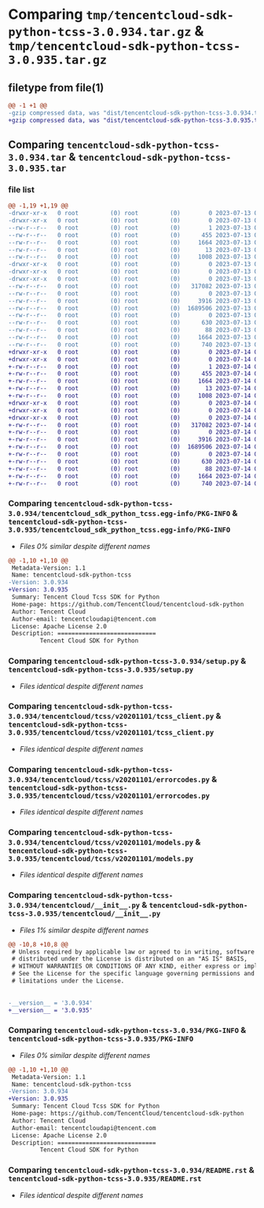 # Comparing `tmp/tencentcloud-sdk-python-tcss-3.0.934.tar.gz` & `tmp/tencentcloud-sdk-python-tcss-3.0.935.tar.gz`

## filetype from file(1)

```diff
@@ -1 +1 @@
-gzip compressed data, was "dist/tencentcloud-sdk-python-tcss-3.0.934.tar", last modified: Thu Jul 13 00:34:26 2023, max compression
+gzip compressed data, was "dist/tencentcloud-sdk-python-tcss-3.0.935.tar", last modified: Fri Jul 14 00:39:32 2023, max compression
```

## Comparing `tencentcloud-sdk-python-tcss-3.0.934.tar` & `tencentcloud-sdk-python-tcss-3.0.935.tar`

### file list

```diff
@@ -1,19 +1,19 @@
-drwxr-xr-x   0 root         (0) root         (0)        0 2023-07-13 00:34:26.000000 tencentcloud-sdk-python-tcss-3.0.934/
-drwxr-xr-x   0 root         (0) root         (0)        0 2023-07-13 00:34:26.000000 tencentcloud-sdk-python-tcss-3.0.934/tencentcloud_sdk_python_tcss.egg-info/
--rw-r--r--   0 root         (0) root         (0)        1 2023-07-13 00:34:26.000000 tencentcloud-sdk-python-tcss-3.0.934/tencentcloud_sdk_python_tcss.egg-info/dependency_links.txt
--rw-r--r--   0 root         (0) root         (0)      455 2023-07-13 00:34:26.000000 tencentcloud-sdk-python-tcss-3.0.934/tencentcloud_sdk_python_tcss.egg-info/SOURCES.txt
--rw-r--r--   0 root         (0) root         (0)     1664 2023-07-13 00:34:26.000000 tencentcloud-sdk-python-tcss-3.0.934/tencentcloud_sdk_python_tcss.egg-info/PKG-INFO
--rw-r--r--   0 root         (0) root         (0)       13 2023-07-13 00:34:26.000000 tencentcloud-sdk-python-tcss-3.0.934/tencentcloud_sdk_python_tcss.egg-info/top_level.txt
--rw-r--r--   0 root         (0) root         (0)     1008 2023-07-13 00:34:26.000000 tencentcloud-sdk-python-tcss-3.0.934/setup.py
-drwxr-xr-x   0 root         (0) root         (0)        0 2023-07-13 00:34:26.000000 tencentcloud-sdk-python-tcss-3.0.934/tencentcloud/
-drwxr-xr-x   0 root         (0) root         (0)        0 2023-07-13 00:34:26.000000 tencentcloud-sdk-python-tcss-3.0.934/tencentcloud/tcss/
-drwxr-xr-x   0 root         (0) root         (0)        0 2023-07-13 00:34:26.000000 tencentcloud-sdk-python-tcss-3.0.934/tencentcloud/tcss/v20201101/
--rw-r--r--   0 root         (0) root         (0)   317082 2023-07-13 00:34:26.000000 tencentcloud-sdk-python-tcss-3.0.934/tencentcloud/tcss/v20201101/tcss_client.py
--rw-r--r--   0 root         (0) root         (0)        0 2023-07-13 00:34:26.000000 tencentcloud-sdk-python-tcss-3.0.934/tencentcloud/tcss/v20201101/__init__.py
--rw-r--r--   0 root         (0) root         (0)     3916 2023-07-13 00:34:26.000000 tencentcloud-sdk-python-tcss-3.0.934/tencentcloud/tcss/v20201101/errorcodes.py
--rw-r--r--   0 root         (0) root         (0)  1689506 2023-07-13 00:34:26.000000 tencentcloud-sdk-python-tcss-3.0.934/tencentcloud/tcss/v20201101/models.py
--rw-r--r--   0 root         (0) root         (0)        0 2023-07-13 00:34:26.000000 tencentcloud-sdk-python-tcss-3.0.934/tencentcloud/tcss/__init__.py
--rw-r--r--   0 root         (0) root         (0)      630 2023-07-13 00:34:26.000000 tencentcloud-sdk-python-tcss-3.0.934/tencentcloud/__init__.py
--rw-r--r--   0 root         (0) root         (0)       88 2023-07-13 00:34:26.000000 tencentcloud-sdk-python-tcss-3.0.934/setup.cfg
--rw-r--r--   0 root         (0) root         (0)     1664 2023-07-13 00:34:26.000000 tencentcloud-sdk-python-tcss-3.0.934/PKG-INFO
--rw-r--r--   0 root         (0) root         (0)      740 2023-07-13 00:34:26.000000 tencentcloud-sdk-python-tcss-3.0.934/README.rst
+drwxr-xr-x   0 root         (0) root         (0)        0 2023-07-14 00:39:32.000000 tencentcloud-sdk-python-tcss-3.0.935/
+drwxr-xr-x   0 root         (0) root         (0)        0 2023-07-14 00:39:32.000000 tencentcloud-sdk-python-tcss-3.0.935/tencentcloud_sdk_python_tcss.egg-info/
+-rw-r--r--   0 root         (0) root         (0)        1 2023-07-14 00:39:32.000000 tencentcloud-sdk-python-tcss-3.0.935/tencentcloud_sdk_python_tcss.egg-info/dependency_links.txt
+-rw-r--r--   0 root         (0) root         (0)      455 2023-07-14 00:39:32.000000 tencentcloud-sdk-python-tcss-3.0.935/tencentcloud_sdk_python_tcss.egg-info/SOURCES.txt
+-rw-r--r--   0 root         (0) root         (0)     1664 2023-07-14 00:39:32.000000 tencentcloud-sdk-python-tcss-3.0.935/tencentcloud_sdk_python_tcss.egg-info/PKG-INFO
+-rw-r--r--   0 root         (0) root         (0)       13 2023-07-14 00:39:32.000000 tencentcloud-sdk-python-tcss-3.0.935/tencentcloud_sdk_python_tcss.egg-info/top_level.txt
+-rw-r--r--   0 root         (0) root         (0)     1008 2023-07-14 00:39:31.000000 tencentcloud-sdk-python-tcss-3.0.935/setup.py
+drwxr-xr-x   0 root         (0) root         (0)        0 2023-07-14 00:39:32.000000 tencentcloud-sdk-python-tcss-3.0.935/tencentcloud/
+drwxr-xr-x   0 root         (0) root         (0)        0 2023-07-14 00:39:32.000000 tencentcloud-sdk-python-tcss-3.0.935/tencentcloud/tcss/
+drwxr-xr-x   0 root         (0) root         (0)        0 2023-07-14 00:39:32.000000 tencentcloud-sdk-python-tcss-3.0.935/tencentcloud/tcss/v20201101/
+-rw-r--r--   0 root         (0) root         (0)   317082 2023-07-14 00:39:31.000000 tencentcloud-sdk-python-tcss-3.0.935/tencentcloud/tcss/v20201101/tcss_client.py
+-rw-r--r--   0 root         (0) root         (0)        0 2023-07-14 00:39:31.000000 tencentcloud-sdk-python-tcss-3.0.935/tencentcloud/tcss/v20201101/__init__.py
+-rw-r--r--   0 root         (0) root         (0)     3916 2023-07-14 00:39:31.000000 tencentcloud-sdk-python-tcss-3.0.935/tencentcloud/tcss/v20201101/errorcodes.py
+-rw-r--r--   0 root         (0) root         (0)  1689506 2023-07-14 00:39:31.000000 tencentcloud-sdk-python-tcss-3.0.935/tencentcloud/tcss/v20201101/models.py
+-rw-r--r--   0 root         (0) root         (0)        0 2023-07-14 00:39:31.000000 tencentcloud-sdk-python-tcss-3.0.935/tencentcloud/tcss/__init__.py
+-rw-r--r--   0 root         (0) root         (0)      630 2023-07-14 00:39:31.000000 tencentcloud-sdk-python-tcss-3.0.935/tencentcloud/__init__.py
+-rw-r--r--   0 root         (0) root         (0)       88 2023-07-14 00:39:32.000000 tencentcloud-sdk-python-tcss-3.0.935/setup.cfg
+-rw-r--r--   0 root         (0) root         (0)     1664 2023-07-14 00:39:32.000000 tencentcloud-sdk-python-tcss-3.0.935/PKG-INFO
+-rw-r--r--   0 root         (0) root         (0)      740 2023-07-14 00:39:31.000000 tencentcloud-sdk-python-tcss-3.0.935/README.rst
```

### Comparing `tencentcloud-sdk-python-tcss-3.0.934/tencentcloud_sdk_python_tcss.egg-info/PKG-INFO` & `tencentcloud-sdk-python-tcss-3.0.935/tencentcloud_sdk_python_tcss.egg-info/PKG-INFO`

 * *Files 0% similar despite different names*

```diff
@@ -1,10 +1,10 @@
 Metadata-Version: 1.1
 Name: tencentcloud-sdk-python-tcss
-Version: 3.0.934
+Version: 3.0.935
 Summary: Tencent Cloud Tcss SDK for Python
 Home-page: https://github.com/TencentCloud/tencentcloud-sdk-python
 Author: Tencent Cloud
 Author-email: tencentcloudapi@tencent.com
 License: Apache License 2.0
 Description: ============================
         Tencent Cloud SDK for Python
```

### Comparing `tencentcloud-sdk-python-tcss-3.0.934/setup.py` & `tencentcloud-sdk-python-tcss-3.0.935/setup.py`

 * *Files identical despite different names*

### Comparing `tencentcloud-sdk-python-tcss-3.0.934/tencentcloud/tcss/v20201101/tcss_client.py` & `tencentcloud-sdk-python-tcss-3.0.935/tencentcloud/tcss/v20201101/tcss_client.py`

 * *Files identical despite different names*

### Comparing `tencentcloud-sdk-python-tcss-3.0.934/tencentcloud/tcss/v20201101/errorcodes.py` & `tencentcloud-sdk-python-tcss-3.0.935/tencentcloud/tcss/v20201101/errorcodes.py`

 * *Files identical despite different names*

### Comparing `tencentcloud-sdk-python-tcss-3.0.934/tencentcloud/tcss/v20201101/models.py` & `tencentcloud-sdk-python-tcss-3.0.935/tencentcloud/tcss/v20201101/models.py`

 * *Files identical despite different names*

### Comparing `tencentcloud-sdk-python-tcss-3.0.934/tencentcloud/__init__.py` & `tencentcloud-sdk-python-tcss-3.0.935/tencentcloud/__init__.py`

 * *Files 1% similar despite different names*

```diff
@@ -10,8 +10,8 @@
 # Unless required by applicable law or agreed to in writing, software
 # distributed under the License is distributed on an "AS IS" BASIS,
 # WITHOUT WARRANTIES OR CONDITIONS OF ANY KIND, either express or implied.
 # See the License for the specific language governing permissions and
 # limitations under the License.
 
 
-__version__ = '3.0.934'
+__version__ = '3.0.935'
```

### Comparing `tencentcloud-sdk-python-tcss-3.0.934/PKG-INFO` & `tencentcloud-sdk-python-tcss-3.0.935/PKG-INFO`

 * *Files 0% similar despite different names*

```diff
@@ -1,10 +1,10 @@
 Metadata-Version: 1.1
 Name: tencentcloud-sdk-python-tcss
-Version: 3.0.934
+Version: 3.0.935
 Summary: Tencent Cloud Tcss SDK for Python
 Home-page: https://github.com/TencentCloud/tencentcloud-sdk-python
 Author: Tencent Cloud
 Author-email: tencentcloudapi@tencent.com
 License: Apache License 2.0
 Description: ============================
         Tencent Cloud SDK for Python
```

### Comparing `tencentcloud-sdk-python-tcss-3.0.934/README.rst` & `tencentcloud-sdk-python-tcss-3.0.935/README.rst`

 * *Files identical despite different names*

